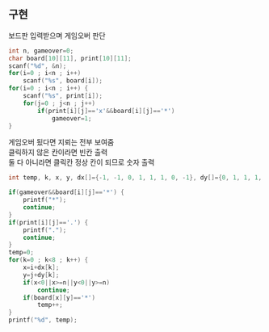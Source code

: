 ## 구현
보드판 입력받으며 게임오버 판단
```c
int n, gameover=0;
char board[10][11], print[10][11];
scanf("%d", &n);
for(i=0 ; i<n ; i++)
	scanf("%s", board[i]);
for(i=0 ; i<n ; i++) {
	scanf("%s", print[i]);
	for(j=0 ; j<n ; j++)
		if(print[i][j]=='x'&&board[i][j]=='*')
			gameover=1;
}
```
게임오버 됬다면 지뢰는 전부 보여줌  
클릭하지 않은 칸이라면 빈칸 출력  
둘 다 아니라면 클릭칸 정상 칸이 되므로 숫자 출력
```c
int temp, k, x, y, dx[]={-1, -1, 0, 1, 1, 1, 0, -1}, dy[]={0, 1, 1, 1, 0, -1, -1, -1};

if(gameover&&board[i][j]=='*') {
	printf("*");
	continue;
}
if(print[i][j]=='.') {
	printf(".");
	continue;
}
temp=0;
for(k=0 ; k<8 ; k++) {
	x=i+dx[k];
	y=j+dy[k];
	if(x<0||x>=n||y<0||y>=n)
		continue;
	if(board[x][y]=='*')
		temp++;
}
printf("%d", temp);
```
